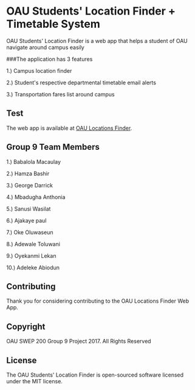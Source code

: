 # OAU Students' Location Finder + Timetable System

OAU Students' Location Finder is a web app that helps a student of OAU navigate around campus easily

###The application has 3 features

1.) Campus location finder

2.) Student's respective departmental timetable email alerts

3.) Transportation fares list around campus

## Test

The web app is available at [OAU Locations Finder](http://oau.smartwebhack.com).

## Group 9 Team Members

1.) Babalola Macaulay

2.) Hamza Bashir

3.) George Darrick

4.) Mbadugha Anthonia

5.) Sanusi Wasilat

6.) Ajakaye paul

7.) Oke Oluwaseun

8.) Adewale Toluwani

9.) Oyekanmi Lekan

10.) Adeleke Abiodun

## Contributing

Thank you for considering contributing to the OAU Locations Finder Web App.

## Copyright

OAU SWEP 200 Group 9 Project 2017. All Rights Reserved

## License

The OAU Students' Location Finder is open-sourced software licensed under the MIT license.